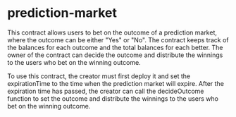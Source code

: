 # prediction-market

This contract allows users to bet on the outcome of a prediction market, where the outcome can be either "Yes" or "No". The contract keeps track of the balances for each outcome and the total balances for each better. The owner of the contract can decide the outcome and distribute the winnings to the users who bet on the winning outcome.

To use this contract, the creator must first deploy it and set the expirationTime to the time when the prediction market will expire. 
After the expiration time has passed, the creator can call the decideOutcome function to set the outcome and distribute the winnings to the users who bet on the winning outcome.
